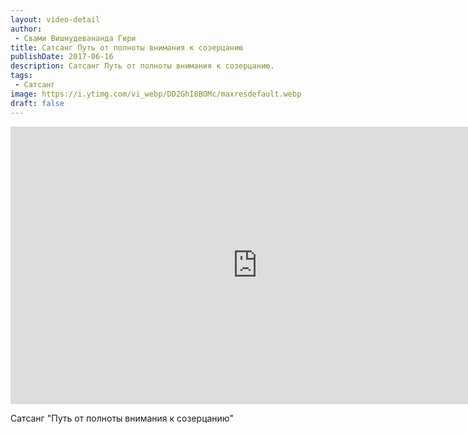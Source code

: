 ```yaml
---
layout: video-detail
author:
 - Свами Вишнудевананда Гири
title: Сатсанг Путь от полноты внимания к созерцанию
publishDate: 2017-06-16
description: Сатсанг Путь от полноты внимания к созерцанию. 
tags: 
 - Сатсанг
image: https://i.ytimg.com/vi_webp/DD2GhI8BOMc/maxresdefault.webp
draft: false
---
```


<iframe width="790" height="444" src="https://www.youtube.com/embed/DD2GhI8BOMc" frameborder="0" allowfullscreen=""></iframe> 

  Сатсанг "Путь от полноты внимания к созерцанию"

  

 